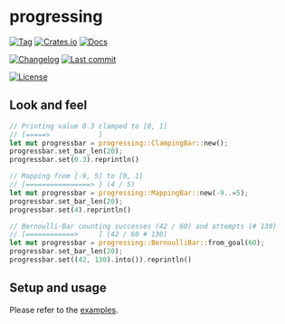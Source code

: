 # progressing

[![Tag][github/tags/badge]][github/tags]
[![Crates.io][crates.io/progressing/badge]][crates.io/progressing]
[![Docs][docs.rs/progressing/badge]][docs.rs/progressing]

[![Changelog][github/blob/changelog/badge]][github/blob/changelog]
[![Last commit][github/last-commit/badge]][github/last-commit]

[![License][github/license/badge]][github/license]


## Look and feel

```rust
// Printing value 0.3 clamped to [0, 1]
// [=====>            ]
let mut progressbar = progressing::ClampingBar::new();
progressbar.set_bar_len(20);
progressbar.set(0.3).reprintln()

// Mapping from [-9, 5] to [0, 1]
// [================> ] (4 / 5)
let mut progressbar = progressing::MappingBar::new(-9..=5);
progressbar.set_bar_len(20);
progressbar.set(4).reprintln()

// Bernoulli-Bar counting successes (42 / 60) and attempts (# 130)
// [============>     ] (42 / 60 # 130)
let mut progressbar = progressing::BernoulliBar::from_goal(60);
progressbar.set_bar_len(20);
progressbar.set((42, 130).into()).reprintln()
```


## Setup and usage

Please refer to the [examples][github/tree/examples].


[crates.io/progressing]: https://crates.io/crates/progressing
[crates.io/progressing/badge]: https://img.shields.io/crates/v/progressing?style=for-the-badge
[docs.rs/progressing]: https://docs.rs/progressing/
[docs.rs/progressing/badge]: https://img.shields.io/crates/v/progressing?color=informational&label=docs&style=for-the-badge
[github/blob/changelog]: https://github.com/dominicparga/progressing/blob/master/CHANGELOG.md
[github/blob/changelog/badge]: https://img.shields.io/badge/CHANGELOG-master-blueviolet?style=for-the-badge
[github/last-commit]: https://github.com/dominicparga/progressing/commits
[github/last-commit/badge]: https://img.shields.io/github/last-commit/dominicparga/progressing?style=for-the-badge
[github/license]: https://github.com/dominicparga/progressing/blob/master/LICENSE
[github/license/badge]: https://img.shields.io/github/license/dominicparga/progressing?style=for-the-badge
[github/tags]: https://github.com/dominicparga/progressing/tags
[github/tags/badge]: https://img.shields.io/github/v/tag/dominicparga/progressing?sort=semver&style=for-the-badge
[github/tree/examples]: https://github.com/dominicparga/progressing/tree/master/examples
